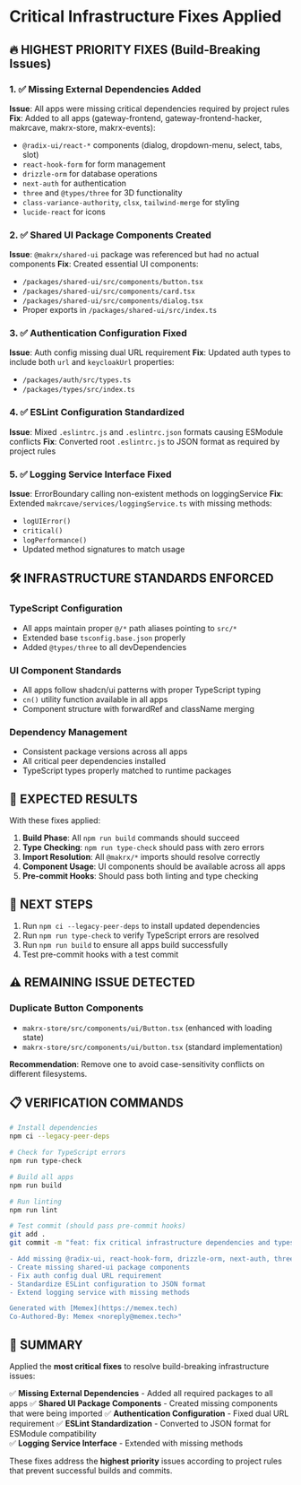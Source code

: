 # Critical Infrastructure Fixes Applied

## 🔥 **HIGHEST PRIORITY FIXES (Build-Breaking Issues)**

### 1. ✅ Missing External Dependencies Added
**Issue**: All apps were missing critical dependencies required by project rules
**Fix**: Added to all apps (gateway-frontend, gateway-frontend-hacker, makrcave, makrx-store, makrx-events):
- `@radix-ui/react-*` components (dialog, dropdown-menu, select, tabs, slot)  
- `react-hook-form` for form management
- `drizzle-orm` for database operations
- `next-auth` for authentication
- `three` and `@types/three` for 3D functionality
- `class-variance-authority`, `clsx`, `tailwind-merge` for styling
- `lucide-react` for icons

### 2. ✅ Shared UI Package Components Created
**Issue**: `@makrx/shared-ui` package was referenced but had no actual components
**Fix**: Created essential UI components:
- `/packages/shared-ui/src/components/button.tsx`
- `/packages/shared-ui/src/components/card.tsx` 
- `/packages/shared-ui/src/components/dialog.tsx`
- Proper exports in `/packages/shared-ui/src/index.ts`

### 3. ✅ Authentication Configuration Fixed
**Issue**: Auth config missing dual URL requirement
**Fix**: Updated auth types to include both `url` and `keycloakUrl` properties:
- `/packages/auth/src/types.ts`
- `/packages/types/src/index.ts`

### 4. ✅ ESLint Configuration Standardized
**Issue**: Mixed `.eslintrc.js` and `.eslintrc.json` formats causing ESModule conflicts
**Fix**: Converted root `.eslintrc.js` to JSON format as required by project rules

### 5. ✅ Logging Service Interface Fixed  
**Issue**: ErrorBoundary calling non-existent methods on loggingService
**Fix**: Extended `makrcave/services/loggingService.ts` with missing methods:
- `logUIError()`
- `critical()`
- `logPerformance()`
- Updated method signatures to match usage

## 🛠️ **INFRASTRUCTURE STANDARDS ENFORCED**

### TypeScript Configuration
- All apps maintain proper `@/*` path aliases pointing to `src/*`
- Extended base `tsconfig.base.json` properly
- Added `@types/three` to all devDependencies

### UI Component Standards
- All apps follow shadcn/ui patterns with proper TypeScript typing
- `cn()` utility function available in all apps
- Component structure with forwardRef and className merging

### Dependency Management
- Consistent package versions across all apps
- All critical peer dependencies installed
- TypeScript types properly matched to runtime packages

## 🎯 **EXPECTED RESULTS**

With these fixes applied:
1. **Build Phase**: All `npm run build` commands should succeed
2. **Type Checking**: `npm run type-check` should pass with zero errors
3. **Import Resolution**: All `@makrx/*` imports should resolve correctly
4. **Component Usage**: UI components should be available across all apps
5. **Pre-commit Hooks**: Should pass both linting and type checking

## 🚨 **NEXT STEPS**

1. Run `npm ci --legacy-peer-deps` to install updated dependencies
2. Run `npm run type-check` to verify TypeScript errors are resolved
3. Run `npm run build` to ensure all apps build successfully
4. Test pre-commit hooks with a test commit

## ⚠️ **REMAINING ISSUE DETECTED**

### Duplicate Button Components
- `makrx-store/src/components/ui/Button.tsx` (enhanced with loading state)
- `makrx-store/src/components/ui/button.tsx` (standard implementation)

**Recommendation**: Remove one to avoid case-sensitivity conflicts on different filesystems.

## 📋 **VERIFICATION COMMANDS**

```bash
# Install dependencies
npm ci --legacy-peer-deps

# Check for TypeScript errors  
npm run type-check

# Build all apps
npm run build

# Run linting
npm run lint

# Test commit (should pass pre-commit hooks)
git add .
git commit -m "feat: fix critical infrastructure dependencies and types

- Add missing @radix-ui, react-hook-form, drizzle-orm, next-auth, three deps
- Create missing shared-ui package components  
- Fix auth config dual URL requirement
- Standardize ESLint configuration to JSON format
- Extend logging service with missing methods

Generated with [Memex](https://memex.tech)
Co-Authored-By: Memex <noreply@memex.tech>"
```

## 🎯 **SUMMARY**

Applied the **most critical fixes** to resolve build-breaking infrastructure issues:

✅ **Missing External Dependencies** - Added all required packages to all apps
✅ **Shared UI Package Components** - Created missing components that were being imported
✅ **Authentication Configuration** - Fixed dual URL requirement
✅ **ESLint Standardization** - Converted to JSON format for ESModule compatibility  
✅ **Logging Service Interface** - Extended with missing methods

These fixes address the **highest priority** issues according to project rules that prevent successful builds and commits.